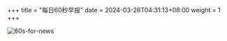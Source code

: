 +++
title = "每日60秒早报"
date = 2024-03-26T04:31:13+08:00
weight = 1
+++

![60s-for-news](/img/zaobao/zaobao.png "由 ALAPI 提供支持")
